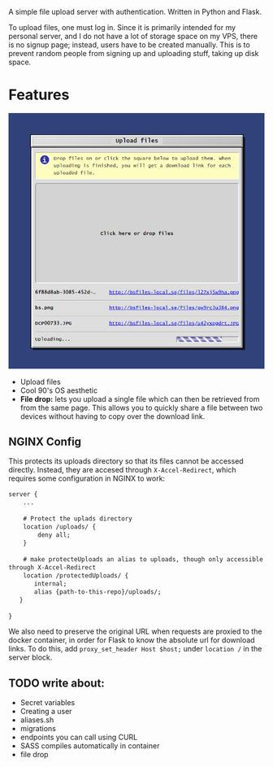 A simple file upload server with authentication. Written in Python and Flask.

To upload files, one must log in. Since it is primarily intended for my personal server,
and I do not have a lot of storage space on my VPS, there is no signup page;
instead, users have to be created manually. This is to prevent random people
from signing up and uploading stuff, taking up disk space.

# Features

![Screenshot of bsfiles in action](screenshot.png)

* Upload files
* Cool 90's OS aesthetic
* **File drop:** lets you upload a single file which can then be retrieved from
  from the same page. This allows you to quickly share a file between two devices
  without having to copy over the download link.

## NGINX Config

This protects its uploads directory so that its files cannot be accessed
directly. Instead, they are accesed through `X-Accel-Redirect`, which requires
some configuration in NGINX to work:

```
server {
    ...

    # Protect the uplads directory
    location /uploads/ {
        deny all;
    }

    # make protecteUploads an alias to uploads, though only accessible through X-Accel-Redirect
    location /protectedUploads/ {
       internal;
       alias {path-to-this-repo}/uploads/;
   }

}

```

We also need to preserve the original URL when requests are proxied to the
docker container, in order for Flask to know the absolute url for download
links. To do this, add `proxy_set_header Host $host;` under `location /` in the
server block.


## TODO write about:

* Secret variables
* Creating a user
* aliases.sh
* migrations
* endpoints you can call using CURL
* SASS compiles automatically in container
* file drop

